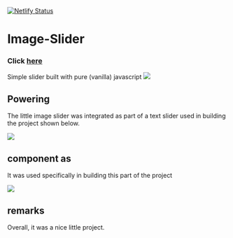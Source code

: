 [![Netlify Status](https://api.netlify.com/api/v1/badges/a9e55f42-e40e-4951-91d3-5af3b25b35a5/deploy-status)](https://z-image-slider.netlify.app/)

# Image-Slider
### Click <a href="https://z-image-slider.netlify.app/" target="_blank">here</a>

Simple slider built with pure (vanilla) javascript
<img src="https://z-image-slider.netlify.app/static/images/main_app.jpg"/>

## Powering
The little image slider was integrated as part of a text slider used in building the project shown below.

<img src="https://z-image-slider.netlify.app/static/images/past_of.jpg"/>


## component as
It was used specifically in building this part of the project

<img src="https://z-image-slider.netlify.app/static/images/componet.jpg"/>

## remarks
Overall, it was a nice little project.
